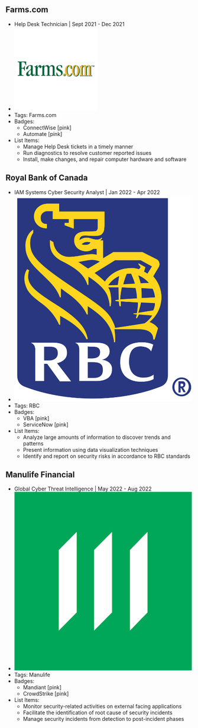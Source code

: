## Farms.com
- Help Desk Technician | Sept 2021 - Dec 2021
- ![Farms.com Logo](../assets/company1.png)
- Tags: Farms.com
- Badges:
  - ConnectWise [pink]
  - Automate [pink]
- List Items:
  - Manage Help Desk tickets in a timely manner
  - Run diagnostics to resolve customer reported issues
  - Install, make changes, and repair computer hardware and software

## Royal Bank of Canada
- IAM Systems Cyber Security Analyst | Jan 2022 - Apr 2022
- ![RBC Logo](../assets/company2.png)
- Tags: RBC
- Badges:
  - VBA [pink]
  - ServiceNow [pink]
- List Items:
  - Analyze large amounts of information to discover trends and patterns
  - Present information using data visualization techniques
  - Identify and report on security risks in accordance to RBC standards

## Manulife Financial
- Global Cyber Threat Intelligence | May 2022 - Aug 2022
- ![Manulife Logo](../assets/company3.png)
- Tags: Manulife
- Badges:
  - Mandiant [pink]
  - CrowdStrike [pink]
- List Items:
  - Monitor security-related activities on external facing applications
  - Facilitate the identification of root cause of security incidents
  - Manage security incidents from detection to post-incident phases